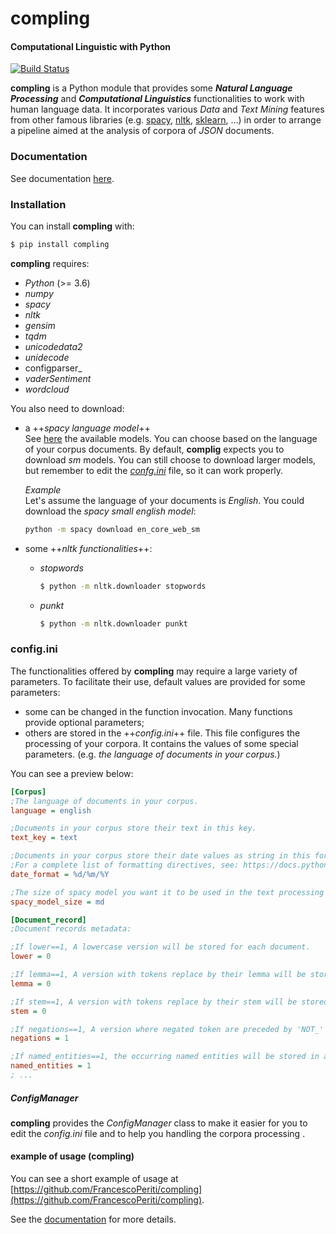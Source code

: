 # compling
#### Computational Linguistic with Python

[![Build Status](https://travis-ci.org/joemccann/dillinger.svg?branch=master)](https://travis-ci.org/joemccann/dillinger)

**compling** is a Python module that provides some **_Natural Language Processing_** and **_Computational Linguistics_** functionalities to work with human language data. It incorporates various _Data_ and _Text Mining_ features from other famous libraries (e.g. [spacy](https://pypi.org/project/spacy/), [nltk](https://pypi.org/project/nltk/), [sklearn](https://pypi.org/project/scikit-learn/), ...) in order to arrange a pipeline aimed at the analysis of corpora of _JSON_ documents.

### Documentation
 See documentation [here](http://pycompling.altervista.org/).

### Installation
You can install **compling** with:
```sh
$ pip install compling
```
**compling** requires:
+ _Python_ (>= 3.6)
+ _numpy_
+ _spacy_
+ _nltk_
+ _gensim_
+ _tqdm_
+ _unicodedata2_
+ _unidecode_
+ configparser_
+ _vaderSentiment_
+ _wordcloud_

You also need to download:
* a ++_spacy language model_++ <br/>
See [here](https://spacy.io/models) the available models. You can choose based on the language of your corpus documents. 
By default, **complig** expects you to download _sm_ models. You can still choose to download larger models, but remember to edit the [_confg.ini_](#config.ini) file, so it can work properly.

    _Example_ <br/>
    Let's assume the language of your documents is _English_. 
    You could download the _spacy small english model_:
    ```sh
    python -m spacy download en_core_web_sm
    ```
* some ++_nltk functionalities_++: <br/>
    * _stopwords_
        ```sh
        $ python -m nltk.downloader stopwords
        ```
    * _punkt_
        ```sh
        $ python -m nltk.downloader punkt
        ```
### config.ini
The functionalities offered by **compling** may require a large variety of parameters. To facilitate their use, default values are provided for some parameters:
- some can be changed in the function invocation. Many functions provide optional parameters;
- others are stored in the ++_config.ini_++ file.
  This file configures the processing of your corpora. It contains the values of some special parameters. 
  (e.g. _the language of documents in your corpus._)

You can see a preview below:
```ini
[Corpus]
;The language of documents in your corpus.
language = english

;Documents in your corpus store their text in this key.
text_key = text

;Documents in your corpus store their date values as string in this format.
;For a complete list of formatting directives, see: https://docs.python.org/3/library/datetime.html#strftime-strptime-behavior.
date_format = %d/%m/%Y

;The size of spacy model you want it to be used in the text processing
spacy_model_size = md

[Document_record]
;Document records metadata:

;If lower==1, A lowercase version will be stored for each document.
lower = 0

;If lemma==1, A version with tokens replace by their lemma will be stored for each document.
lemma = 0

;If stem==1, A version with tokens replace by their stem will be stored for each document.
stem = 0

;If negations==1, A version where negated token are preceded by 'NOT_' prefix will be stored for each document.
negations = 1

;If named_entities==1, the occurring named entities will be stored in a list for each document.
named_entities = 1
; ...
```
##### ConfigManager
**compling** provides the _ConfigManager_ class to make it easier for you to edit the _config.ini_ file and to help you handling the corpora processing .

#### example of usage (compling)
You can see a short example of usage at [https://github.com/FrancescoPeriti/compling](https://github.com/FrancescoPeriti/compling). 

See the [documentation](http://pycompling.altervista.org/) for more details.